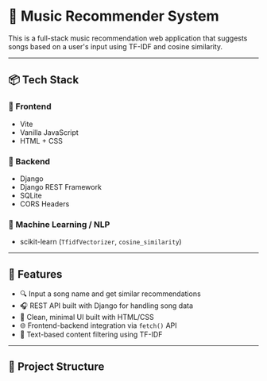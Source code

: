 # 🎵 Music Recommender System

This is a full-stack music recommendation web application that suggests songs based on a user's input using TF-IDF and cosine similarity.

---

## 📦 Tech Stack

### 🔹 Frontend
- Vite
- Vanilla JavaScript
- HTML + CSS

### 🔹 Backend
- Django
- Django REST Framework
- SQLite
- CORS Headers

### 🔹 Machine Learning / NLP
- scikit-learn (`TfidfVectorizer`, `cosine_similarity`)

---

## 🔧 Features

- 🔍 Input a song name and get similar recommendations
- 🎧 REST API built with Django for handling song data
- 🎨 Clean, minimal UI built with HTML/CSS
- 🌐 Frontend-backend integration via `fetch()` API
- 🧠 Text-based content filtering using TF-IDF

---

## 📁 Project Structure


